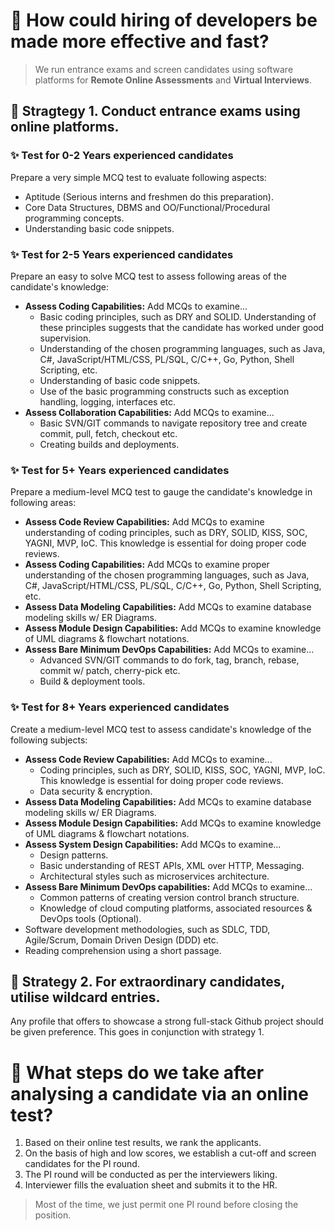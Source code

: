 # 🤷 How could hiring of **developers** be made more effective and fast?

> We run entrance exams and screen candidates using software platforms for **Remote Online Assessments** and **Virtual Interviews**.

## 🙋 **Stragtegy 1.** Conduct entrance exams using online platforms.

### ✨ Test for **0-2 Years** experienced candidates

Prepare a very simple MCQ test to evaluate following aspects:

- Aptitude (Serious interns and freshmen do this preparation).
- Core Data Structures, DBMS and OO/Functional/Procedural programming concepts.
- Understanding basic code snippets.

### ✨ Test for **2-5 Years** experienced candidates

Prepare an easy to solve MCQ test to assess following areas of the candidate's knowledge:

- **Assess Coding Capabilities:** Add MCQs to examine...
  - Basic coding principles, such as DRY and SOLID. Understanding of these principles suggests that the candidate has worked under good supervision.
  - Understanding of the chosen programming languages, such as Java, C#, JavaScript/HTML/CSS, PL/SQL, C/C++, Go, Python, Shell Scripting, etc.
  - Understanding of basic code snippets.
  - Use of the basic programming constructs such as exception handling, logging, interfaces etc.
- **Assess Collaboration Capabilities:** Add MCQs to examine...
  - Basic SVN/GIT commands to navigate repository tree and create commit, pull, fetch, checkout etc.
  - Creating builds and deployments.

### ✨ Test for **5+ Years** experienced candidates

Prepare a medium-level MCQ test to gauge the candidate's knowledge in following areas:

- **Assess Code Review Capabilities:** Add MCQs to examine understanding of coding principles, such as DRY, SOLID, KISS, SOC, YAGNI, MVP, IoC. This knowledge is essential for doing proper code reviews.
- **Assess Coding Capabilities:** Add MCQs to examine proper understanding of the chosen programming languages, such as Java, C#, JavaScript/HTML/CSS, PL/SQL, C/C++, Go, Python, Shell Scripting, etc.
- **Assess Data Modeling Capabilities:** Add MCQs to examine database modeling skills w/ ER Diagrams.
- **Assess Module Design Capabilities:** Add MCQs to examine knowledge of UML diagrams & flowchart notations.
- **Assess Bare Minimum DevOps Capabilities:** Add MCQs to examine...
  - Advanced SVN/GIT commands to do fork, tag, branch, rebase, commit w/ patch, cherry-pick etc.
  - Build & deployment tools.

### ✨ Test for **8+ Years** experienced candidates

Create a medium-level MCQ test to assess candidate's knowledge of the following subjects:

- **Assess Code Review Capabilities:** Add MCQs to examine...
  - Coding principles, such as DRY, SOLID, KISS, SOC, YAGNI, MVP, IoC. This knowledge is essential for doing proper code reviews.
  - Data security & encryption.
- **Assess Data Modeling Capabilities:** Add MCQs to examine database modeling skills w/ ER Diagrams.
- **Assess Module Design Capabilities:** Add MCQs to examine knowledge of UML diagrams & flowchart notations.
- **Assess System Design Capabilities:** Add MCQs to examine...
  - Design patterns.
  - Basic understanding of REST APIs, XML over HTTP, Messaging.
  - Architectural styles such as microservices architecture.
- **Assess Bare Minimum DevOps capabilities:** Add MCQs to examine...
  - Common patterns of creating version control branch structure.
  - Knowledge of cloud computing platforms, associated resources & DevOps tools (Optional).
- Software development methodologies, such as SDLC, TDD, Agile/Scrum, Domain Driven Design (DDD) etc.
- Reading comprehension using a short passage.

## 🙋 **Strategy 2.** For extraordinary candidates, utilise wildcard entries.

Any profile that offers to showcase a strong full-stack Github project should be given preference. This goes in conjunction with strategy 1.

# 🤷 What steps do we take after analysing a candidate via an online test?

1. Based on their online test results, we rank the applicants.
2. On the basis of high and low scores, we establish a cut-off and screen candidates for the PI round.
3. The PI round will be conducted as per the interviewers liking.
4. Interviewer fills the evaluation sheet and submits it to the HR.

> Most of the time, we just permit one PI round before closing the position.
